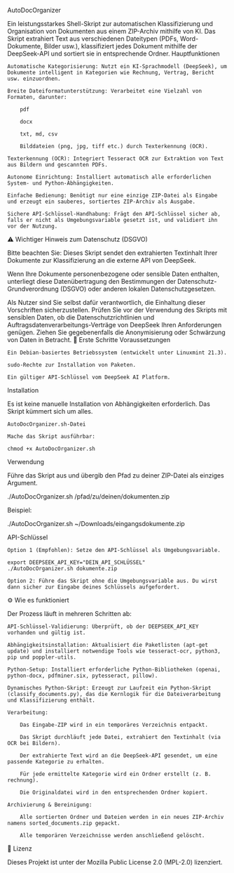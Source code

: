AutoDocOrganizer

Ein leistungsstarkes Shell-Skript zur automatischen Klassifizierung und Organisation von Dokumenten aus einem ZIP-Archiv mithilfe von KI. Das Skript extrahiert Text aus verschiedenen Dateitypen (PDFs, Word-Dokumente, Bilder usw.), klassifiziert jedes Dokument mithilfe der DeepSeek-API und sortiert sie in entsprechende Ordner.
  Hauptfunktionen

    Automatische Kategorisierung: Nutzt ein KI-Sprachmodell (DeepSeek), um Dokumente intelligent in Kategorien wie Rechnung, Vertrag, Bericht usw. einzuordnen.

    Breite Dateiformatunterstützung: Verarbeitet eine Vielzahl von Formaten, darunter:

        pdf

        docx

        txt, md, csv

        Bilddateien (png, jpg, tiff etc.) durch Texterkennung (OCR).

    Texterkennung (OCR): Integriert Tesseract OCR zur Extraktion von Text aus Bildern und gescannten PDFs.

    Autonome Einrichtung: Installiert automatisch alle erforderlichen System- und Python-Abhängigkeiten.

    Einfache Bedienung: Benötigt nur eine einzige ZIP-Datei als Eingabe und erzeugt ein sauberes, sortiertes ZIP-Archiv als Ausgabe.

    Sichere API-Schlüssel-Handhabung: Frägt den API-Schlüssel sicher ab, falls er nicht als Umgebungsvariable gesetzt ist, und validiert ihn vor der Nutzung.

⚠️ Wichtiger Hinweis zum Datenschutz (DSGVO)

Bitte beachten Sie: Dieses Skript sendet den extrahierten Textinhalt Ihrer Dokumente zur Klassifizierung an die externe API von DeepSeek.

Wenn Ihre Dokumente personenbezogene oder sensible Daten enthalten, unterliegt diese Datenübertragung den Bestimmungen der Datenschutz-Grundverordnung (DSGVO) oder anderen lokalen Datenschutzgesetzen.

Als Nutzer sind Sie selbst dafür verantwortlich, die Einhaltung dieser Vorschriften sicherzustellen. Prüfen Sie vor der Verwendung des Skripts mit sensiblen Daten, ob die Datenschutzrichtlinien und Auftragsdatenverarbeitungs-Verträge von DeepSeek Ihren Anforderungen genügen. Ziehen Sie gegebenenfalls die Anonymisierung oder Schwärzung von Daten in Betracht.
🚀 Erste Schritte
Voraussetzungen

    Ein Debian-basiertes Betriebssystem (entwickelt unter Linuxmint 21.3).

    sudo-Rechte zur Installation von Paketen.

    Ein gültiger API-Schlüssel vom DeepSeek AI Platform.

Installation

Es ist keine manuelle Installation von Abhängigkeiten erforderlich. Das Skript kümmert sich um alles.

    AutoDocOrganizer.sh-Datei

    Mache das Skript ausführbar:

    chmod +x AutoDocOrganizer.sh

Verwendung

Führe das Skript aus und übergib den Pfad zu deiner ZIP-Datei als einziges Argument.

./AutoDocOrganizer.sh /pfad/zu/deinen/dokumenten.zip

Beispiel:

./AutoDocOrganizer.sh ~/Downloads/eingangsdokumente.zip

API-Schlüssel

    Option 1 (Empfohlen): Setze den API-Schlüssel als Umgebungsvariable.

    export DEEPSEEK_API_KEY="DEIN_API_SCHLÜSSEL"
    ./AutoDocOrganizer.sh dokumente.zip

    Option 2: Führe das Skript ohne die Umgebungsvariable aus. Du wirst dann sicher zur Eingabe deines Schlüssels aufgefordert.

⚙️ Wie es funktioniert

Der Prozess läuft in mehreren Schritten ab:

    API-Schlüssel-Validierung: Überprüft, ob der DEEPSEEK_API_KEY vorhanden und gültig ist.

    Abhängigkeitsinstallation: Aktualisiert die Paketlisten (apt-get update) und installiert notwendige Tools wie tesseract-ocr, python3, pip und poppler-utils.

    Python-Setup: Installiert erforderliche Python-Bibliotheken (openai, python-docx, pdfminer.six, pytesseract, pillow).

    Dynamisches Python-Skript: Erzeugt zur Laufzeit ein Python-Skript (classify_documents.py), das die Kernlogik für die Dateiverarbeitung und Klassifizierung enthält.

    Verarbeitung:

        Das Eingabe-ZIP wird in ein temporäres Verzeichnis entpackt.

        Das Skript durchläuft jede Datei, extrahiert den Textinhalt (via OCR bei Bildern).

        Der extrahierte Text wird an die DeepSeek-API gesendet, um eine passende Kategorie zu erhalten.

        Für jede ermittelte Kategorie wird ein Ordner erstellt (z. B. rechnung).

        Die Originaldatei wird in den entsprechenden Ordner kopiert.

    Archivierung & Bereinigung:

        Alle sortierten Ordner und Dateien werden in ein neues ZIP-Archiv namens sorted_documents.zip gepackt.

        Alle temporären Verzeichnisse werden anschließend gelöscht.

📜 Lizenz

Dieses Projekt ist unter der Mozilla Public License 2.0 (MPL-2.0) lizenziert. 
